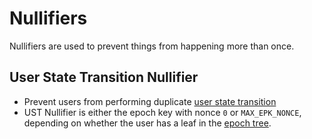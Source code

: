 # Nullifiers

Nullifiers are used to prevent things from happening more than once. 

## User State Transition Nullifier

* Prevent users from performing duplicate [user state transition](user-state-transition.md)
* UST Nullifier is either the epoch key with nonce `0` or `MAX_EPK_NONCE`, depending on whether the user has a leaf in the [epoch tree](trees.md#epoch-tree).
